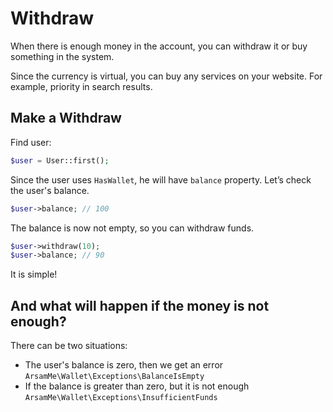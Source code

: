 # Withdraw

When there is enough money in the account, you can withdraw it or buy something in the system.

Since the currency is virtual, you can buy any services on your website.
For example, priority in search results.

## Make a Withdraw

Find user:

```php
$user = User::first(); 
```

Since the user uses `HasWallet`, he will have `balance` property.
Let’s check the user's balance.

```php
$user->balance; // 100
```

The balance is now not empty, so you can withdraw funds.

```php
$user->withdraw(10); 
$user->balance; // 90
```

It is simple!

## And what will happen if the money is not enough?

There can be two situations:

- The user's balance is zero, then we get an error
  `ArsamMe\Wallet\Exceptions\BalanceIsEmpty`
- If the balance is greater than zero, but it is not enough
  `ArsamMe\Wallet\Exceptions\InsufficientFunds`
